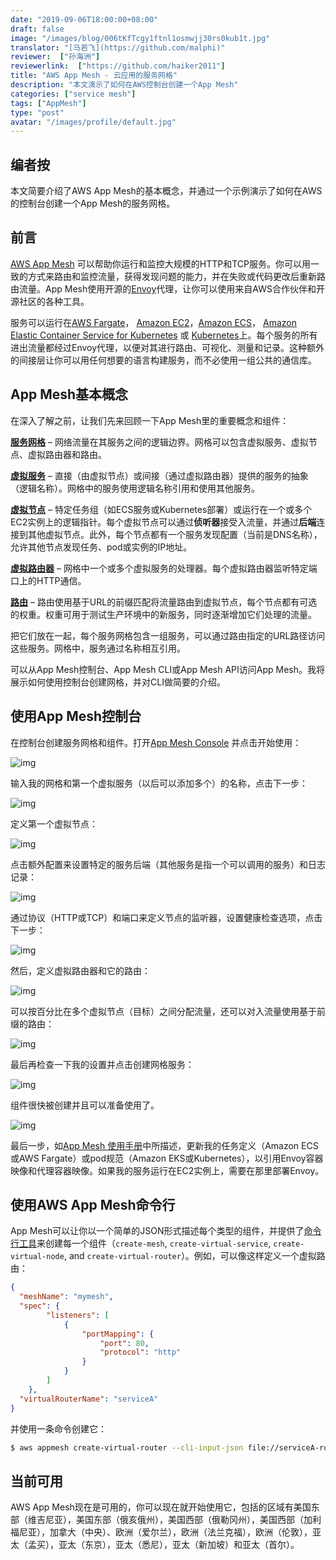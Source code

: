 ```yaml
---
date: "2019-09-06T18:00:00+08:00"
draft: false
image: "/images/blog/006tKfTcgy1ftnl1osmwjj30rs0kub1t.jpg"
translator: "[马若飞](https://github.com/malphi)"
reviewer:  ["孙海洲"]
reviewerlink:  ["https://github.com/haiker2011"]
title: "AWS App Mesh - 云应用的服务网格"
description: "本文演示了如何在AWS控制台创建一个App Mesh"
categories: ["service mesh"]
tags: ["AppMesh"]
type: "post"
avatar: "/images/profile/default.jpg"
---
```


## 编者按

本文简要介绍了AWS App Mesh的基本概念，并通过一个示例演示了如何在AWS的控制台创建一个App Mesh的服务网格。

## 前言

[AWS App Mesh](https://aws.amazon.com/app-mesh/) 可以帮助你运行和监控大规模的HTTP和TCP服务。你可以用一致的方式来路由和监控流量，获得发现问题的能力，并在失败或代码更改后重新路由流量。App Mesh使用开源的[Envoy](https://www.envoyproxy.io/)代理，让你可以使用来自AWS合作伙伴和开源社区的各种工具。

服务可以运行在[AWS Fargate](https://aws.amazon.com/fargate/)， [Amazon EC2](https://aws.amazon.com/ec2/)，[Amazon ECS](https://aws.amazon.com/ecs/)， [Amazon Elastic Container Service for Kubernetes](https://aws.amazon.com/eks/) 或 [Kubernetes](https://aws.amazon.com/kubernetes/)上。每个服务的所有进出流量都经过Envoy代理，以便对其进行路由、可视化、测量和记录。这种额外的间接层让你可以用任何想要的语言构建服务，而不必使用一组公共的通信库。

## App Mesh基本概念

在深入了解之前，让我们先来回顾一下App Mesh里的重要概念和组件：

[**服务网格**](https://docs.aws.amazon.com/app-mesh/latest/userguide/meshes.html) – 网络流量在其服务之间的逻辑边界。网格可以包含虚拟服务、虚拟节点、虚拟路由器和路由。

[**虚拟服务**](https://docs.aws.amazon.com/app-mesh/latest/userguide/virtual_services.html) – 直接（由虚拟节点）或间接（通过虚拟路由器）提供的服务的抽象（逻辑名称）。网格中的服务使用逻辑名称引用和使用其他服务。

[**虚拟节点**](https://docs.aws.amazon.com/app-mesh/latest/userguide/virtual_nodes.html) – 特定任务组（如ECS服务或Kubernetes部署）或运行在一个或多个EC2实例上的逻辑指针。每个虚拟节点可以通过**侦听器**接受入流量，并通过**后端**连接到其他虚拟节点。此外，每个节点都有一个服务发现配置（当前是DNS名称），允许其他节点发现任务、pod或实例的IP地址。

[**虚拟路由器**](https://docs.aws.amazon.com/app-mesh/latest/userguide/virtual_routers.html) – 网格中一个或多个虚拟服务的处理器。每个虚拟路由器监听特定端口上的HTTP通信。

[**路由**](https://docs.aws.amazon.com/app-mesh/latest/userguide/routes.html) – 路由使用基于URL的前缀匹配将流量路由到虚拟节点，每个节点都有可选的权重。权重可用于测试生产环境中的新服务，同时逐渐增加它们处理的流量。

把它们放在一起，每个服务网格包含一组服务，可以通过路由指定的URL路径访问这些服务。网格中，服务通过名称相互引用。

可以从App Mesh控制台、App Mesh CLI或App Mesh API访问App Mesh。我将展示如何使用控制台创建网格，并对CLI做简要的介绍。

## 使用App Mesh控制台

在控制台创建服务网格和组件。打开[App Mesh Console](https://console.aws.amazon.com/appmesh/landing-page) 并点击开始使用：

![img](https://media.amazonwebservices.com/blog/2019/am_console_1.png)

输入我的网格和第一个虚拟服务（以后可以添加多个）的名称，点击下一步：

![img](https://media.amazonwebservices.com/blog/2019/am_step1_2.png)

定义第一个虚拟节点：

![img](https://media.amazonwebservices.com/blog/2019/am_step2_1.png)

点击额外配置来设置特定的服务后端（其他服务是指一个可以调用的服务）和日志记录：

![img](https://media.amazonwebservices.com/blog/2019/am_step2_p2_2.png)

通过协议（HTTP或TCP）和端口来定义节点的监听器，设置健康检查选项，点击下一步：

![img](https://media.amazonwebservices.com/blog/2019/am_step2_p3_1.png)

然后，定义虚拟路由器和它的路由：

![img](https://media.amazonwebservices.com/blog/2019/am_step3_p1_1.png)

可以按百分比在多个虚拟节点（目标）之间分配流量，还可以对入流量使用基于前缀的路由：

![img](https://media.amazonwebservices.com/blog/2019/am_step3_p2_1.png)

最后再检查一下我的设置并点击创建网格服务：

![img](https://media.amazonwebservices.com/blog/2019/am_review_1.png)

组件很快被创建并且可以准备使用了。

![img](https://media.amazonwebservices.com/blog/2019/am_ready_1.png)

最后一步，如[App Mesh 使用手册](https://docs.aws.amazon.com/app-mesh/latest/userguide/getting_started.html)中所描述，更新我的任务定义（Amazon ECS或AWS Fargate）或pod规范（Amazon EKS或Kubernetes），以引用Envoy容器映像和代理容器映像。如果我的服务运行在EC2实例上，需要在那里部署Envoy。

## 使用AWS App Mesh命令行

App Mesh可以让你以一个简单的JSON形式描述每个类型的组件，并提供了[命令行工具](https://docs.aws.amazon.com/cli/latest/reference/appmesh/)来创建每一个组件（`create-mesh`, `create-virtual-service`, `create-virtual-node`, and `create-virtual-router`）。例如，可以像这样定义一个虚拟路由：

```json
{
  "meshName": "mymesh",
  "spec": {
        "listeners": [
            {
                "portMapping": {
                    "port": 80,
                    "protocol": "http"
                }
            }
        ]
    },
  "virtualRouterName": "serviceA"
}
```

并使用一条命令创建它：

```bash
$ aws appmesh create-virtual-router --cli-input-json file://serviceA-router.json
```

## 当前可用

AWS App Mesh现在是可用的，你可以现在就开始使用它，包括的区域有美国东部（维吉尼亚），美国东部（俄亥俄州），美国西部（俄勒冈州），美国西部（加利福尼亚），加拿大（中央）、欧洲（爱尔兰），欧洲（法兰克福），欧洲（伦敦），亚太（孟买），亚太（东京），亚太（悉尼），亚太（新加坡）和亚太（首尔）。